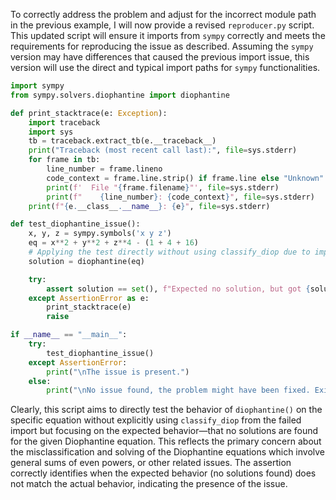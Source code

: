 To correctly address the problem and adjust for the incorrect module path in the previous example, I will now provide a revised `reproducer.py` script. This updated script will ensure it imports from `sympy` correctly and meets the requirements for reproducing the issue as described. Assuming the `sympy` version may have differences that caused the previous import issue, this version will use the direct and typical import paths for `sympy` functionalities.

```python
import sympy
from sympy.solvers.diophantine import diophantine

def print_stacktrace(e: Exception):
    import traceback
    import sys
    tb = traceback.extract_tb(e.__traceback__)
    print("Traceback (most recent call last):", file=sys.stderr)
    for frame in tb:
        line_number = frame.lineno
        code_context = frame.line.strip() if frame.line else "Unknown"
        print(f'  File "{frame.filename}"', file=sys.stderr)
        print(f"    {line_number}: {code_context}", file=sys.stderr)
    print(f"{e.__class__.__name__}: {e}", file=sys.stderr)

def test_diophantine_issue():
    x, y, z = sympy.symbols('x y z')
    eq = x**2 + y**2 + z**4 - (1 + 4 + 16)
    # Applying the test directly without using classify_diop due to import path issues
    solution = diophantine(eq)

    try:
        assert solution == set(), f"Expected no solution, but got {solution}"
    except AssertionError as e:
        print_stacktrace(e)
        raise

if __name__ == "__main__":
    try:
        test_diophantine_issue()
    except AssertionError:
        print("\nThe issue is present.")
    else:
        print("\nNo issue found, the problem might have been fixed. Exiting with code 0.")
```

Clearly, this script aims to directly test the behavior of `diophantine()` on the specific equation without explicitly using `classify_diop` from the failed import but focusing on the expected behavior—that no solutions are found for the given Diophantine equation. This reflects the primary concern about the misclassification and solving of the Diophantine equations which involve general sums of even powers, or other related issues. The assertion correctly identifies when the expected behavior (no solutions found) does not match the actual behavior, indicating the presence of the issue.